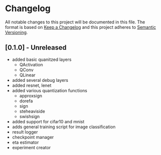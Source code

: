 # Changelog

All notable changes to this project will be documented in this file.
The format is based on [Keep a Changelog](http://keepachangelog.com/) 
and this project adheres to [Semantic Versioning](http://semver.org/).

## [0.1.0] - Unreleased

- added basic quanitzed layers
    - QActivation
    - QConv
    - QLinear
- added several debug layers
- added resnet, lenet
- added various quantization functions
    - approxsign
    - dorefa
    - sign
    - steheaviside
    - swishsign
- added support for cifar10 and mnist
- adds general training script for image classification
- result logger
- checkpoint manager
- eta estimator
- experiment creator
